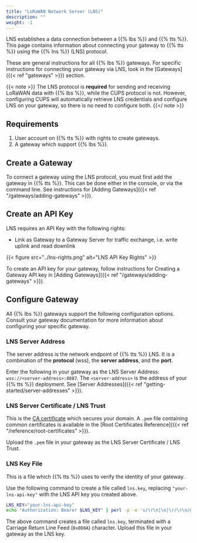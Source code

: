 ```yaml
---
title: "LoRaWAN Network Server (LNS)"
description: ""
weight: -1
---
```


LNS establishes a data connection between a {{% lbs %}} and {{% tts %}}. This page contains information about connecting your gateway to {{% tts %}} using the {{% lns %}} (LNS) protocol.

<!--more-->

These are general instructions for all {{% lbs %}} gateways. For specific instructions for connecting your gateway via LNS, look in the [Gateways]({{< ref "gateways" >}}) section.

{{< note >}} The LNS protocol is **required** for sending and receiving LoRaWAN data with {{% lbs %}}, while the CUPS protocol is not. However, configuring CUPS will automatically retrieve LNS credentials and configure LNS on your gateway, so there is no need to configure both. {{</ note >}}

## Requirements

1. User account on {{% tts %}} with rights to create gateways.
2. A gateway which support {{% lbs %}}.

## Create a Gateway

To connect a gateway using the LNS protocol, you must first add the gateway in {{% tts %}}. This can be done either in the console, or via the command line. See instructions for [Adding Gateways]({{< ref "/gateways/adding-gateways" >}}). 

## Create an API Key

LNS requires an API Key with the following rights:

- Link as Gateway to a Gateway Server for traffic exchange, i.e. write uplink and read downlink

{{< figure src="../lns-rights.png" alt="LNS API Key Rights" >}}

To create an API key for your gateway, follow instructions for Creating a Gateway API key in [Adding Gateways]({{< ref "/gateways/adding-gateways" >}}).

## Configure Gateway

All {{% lbs %}} gateways support the following configuration options. Consult your gateway documentation for more information about configuring your specific gateway. 

### LNS Server Address

The server address is the network endpoint of {{% tts %}} LNS. It is a combination of the **protocol** (wss), the **server address**, and the **port**.

Enter the following in your gateway as the LNS Server Address: `wss://<server-address>:8887`. The `<server-address>` is the address of your {{% tts %}} deployment. See [Server Addresses]({{< ref "getting-started/server-addresses" >}}).

### LNS Server Certificate / LNS Trust

This is the [CA certificate](https://en.wikipedia.org/wiki/Certificate_authority) which secures your domain. A `.pem` file containing common certificates is available in the [Root Certificates Reference]({{< ref "/reference/root-certificates" >}}).

Upload the `.pem` file in your gateway as the LNS Server Certificate / LNS Trust.

### LNS Key File

This is a file which {{% tts %}} uses to verify the identity of your gateway.

Use the following command to create a file called `lns.key`, replacing `"your-lns-api-key"` with the LNS API key you created above.

```bash
LNS_KEY="your-lns-api-key"
echo "Authorization: Bearer $LNS_KEY" | perl -p -e 's/\r\n|\n|\r/\r\n/g'  > lns.key
```

The above command creates a file called `lns.key`, terminated with a Carriage Return Line Feed (`0x0D0A`) character. Upload this file in your gateway as the LNS key.
